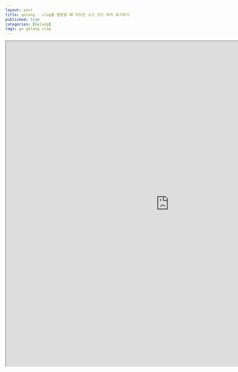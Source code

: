 ```yaml
---
layout: post
title: golang - slog를 랩핑할 때 의도한 소스 코드 위치 표시하기
published: true
categories: [Golang]
tags: go golang slog
---
```

<iframe width="1024" height="1024" src="https://docs.google.com/document/d/e/2PACX-1vQ34iXFIaaBnUDHoedg6oBaK5FgYczRLyWdQNQwWRTEoqwCAQL8_b65VOfUSYsr0rfVhZ1rhRPN_uwG/pub?embedded=true"></iframe>    
  